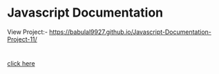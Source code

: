 # Javascript Documentation
View Project:-  https://babulal9927.github.io/Javascript-Documentation-Project-11/
#
[click here]( https://babulal9927.github.io/Javascript-Documentation-Project-11/)
